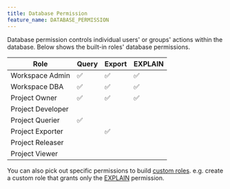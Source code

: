 ```yaml
---
title: Database Permission
feature_name: DATABASE_PERMISSION
---
```


<TutorialBlock url="/docs/tutorials/how-to-manage-data-access-for-developers" title="How to Manage Data Access for Developers" />

Database permission controls individual users' or groups' actions within the database. Below shows the built-in roles' database permissions.

| Role              | Query | Export | EXPLAIN |
| ----------------- | ----- | ------ | ------- |
| Workspace Admin   | ✅    | ✅     | ✅      |
| Workspace DBA     | ✅    | ✅     | ✅      |
| Project Owner     | ✅    | ✅     | ✅      |
| Project Developer |       |        |         |
| Project Querier   | ✅    |        |         |
| Project Exporter  |       | ✅     |         |
| Project Releaser  |       |        |         |
| Project Viewer    |       |        |         |

You can also pick out specific permissions to build [custom roles](/docs/administration/custom-roles/). e.g. create a custom role that grants only the [EXPLAIN](/docs/security/database-permission/explain/) permission.

<IncludeBlock url="/docs/share/database-permission-table"></IncludeBlock>
